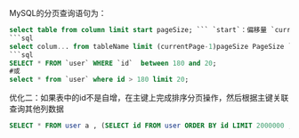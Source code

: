 MySQL的分页查询语句为：
```SQL
select table from column limit start pageSize; ``` `start`：偏移量 `currentPage`：当前页 `PageSize`：每页记录数 分页查询的公式：start=(currentPage-1)PageSize
```sql
select colum... from tableName limit (currentPage-1)pageSize PageSize ``` 当表中的数据量很大，分页查询后面的记录，速度就会特别慢，因为MySQL需要排序查询前面的记录，直到查询到需要的那一页，然后丢弃前面的记录，返回需要的那一页数据，查询排序的速度很慢 优化一：如果表中的id是连续自增的，根据查询的页数和查询的记录数可以算出查询的id的范围 比如说要查询第10页，查20条。id=(currentPage-1)pageSize=(10-1)*20+1=180
```sql
SELECT * FROM `user` WHERE `id`  between 180 and 20;
#或
select * from `user` where id > 180 limit 20;
```


优化二：如果表中的id不是自增，在主键上完成排序分页操作，然后根据主键关联查询其他列数据
```sql
SELECT * FROM user a , (SELECT id FROM user ORDER BY id LIMIT 2000000 ,10) b WHERE a.id=b.id;
```
        
